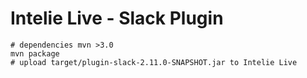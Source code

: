 
# Intelie Live - Slack Plugin

    # dependencies mvn >3.0
    mvn package
    # upload target/plugin-slack-2.11.0-SNAPSHOT.jar to Intelie Live
